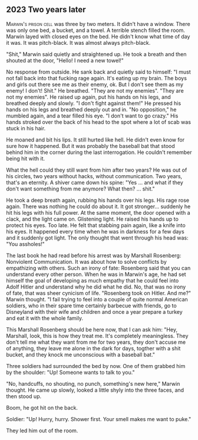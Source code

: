 
## **2023** Two years later

<span style="font-variant:small-caps;">Marwin's prison cell</span> was three by two meters.
It didn't have a window.
There was only one bed, a bucket, and a towel.
A terrible stench filled the room.
Marwin layed with closed eyes on the bed.
He didn't know what time of day it was.
It was pitch-black.
It was almost always pitch-black.

"Shit," Marwin said quietly and straightened up.
He took a breath and then shouted at the door, "Hello! I need a new towel!"

No response from outside.
He sank back and quietly said to himself: "I must not fall back into that fucking rage again.
It's eating up my brain.
The boys and girls out there see me as their enemy, ok.
But I don't see them as my enemy!
I don't!
Shit."
He breathed.
"They are not my enemies".
"They are not my enemies".
He raised up again, put his hands on his legs, and breathed deeply and slowly.
"I don't fight against them!" 
He pressed his hands on his legs and breathed deeply out and in.
"No opposition," he mumbled again, and a tear filled his eye.
"I don't want to go crazy."
His hands stroked over the back of his head to the spot where a lot of scab was stuck in his hair.

He moaned and bit his lips.
It still hurted like hell.
He didn't even know for sure how it happened.
But it was probably the baseball bat that stood behind him in the corner during the last interrogation.
He couldn't remember being hit with it.

What the hell could they still want from him after two years?
He was out of his circles, two years without hacks, without communication.
Two years, that's an eternity.
A shiver came down his spine: "Yes ... and what if they don't want something from me anymore?
What then? ... shit."

He took a deep breath again, rubbing his hands over his legs.
His rage rose again.
There was nothing he could do about it.
It got stronger... suddenly he hit his legs with his full power.
At the same moment, the door opened with a clack, and the light came on.
Glistening light.
He raised his hands up to protect his eyes.
Too late.
He felt that stabbing pain again, like a knife into his eyes.
It happened every time when he was in darkness for a few days and it suddenly got light.
The only thought that went through his head was: "You assholes!"

The last book he had read before his arrest was by Marshall Rosenberg: Nonviolent Communication.
It was about how to solve conflicts by empathizing with others.
Such an irony of fate: Rosenberg said that you can understand every other person.
When he was in Marwin's age, he had set himself the goal of developing as much empathy that he could feel into Adolf Hitler and understand why he did what he did.
No, that was no irony of fate, that was sheer cynicism of life.
"Rosenberg took on Hitler.
And me?" Marwin thought.
"I fail trying to feel into a couple of quite normal American soldiers, who in their spare time certainly barbecue with friends, go to Disneyland with their wife and children and once a year prepare a turkey and eat it with the whole family.

This Marshall Rosenberg should be here now, that I can ask him: "Hey, Marshall, look, this is how they treat me.
It's completely meaningless.
They don't tell me what they want from me for two years, they don't accuse me of anything, they leave me alone in the dark for days, togther with a shit bucket, and they knock me unconscious with a baseball bat."

Three soldiers had surrounded the bed by now.
One of them grabbed him by the shoulder: "Up! Someone wants to talk to you."

"No, handcuffs, no shouting, no punch, something's new here," Marwin thought.
He came up slowly, looked a little shyly into the three faces, and then stood up.

Boom, he got hit on the back.

Soldier: "Up! Hurry, hurry.
Shower first.
Your smell makes me want to puke."

They led him out of the room.

